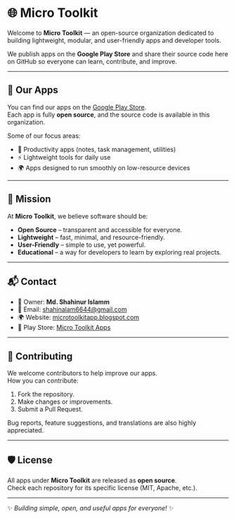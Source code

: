 # 🌐 Micro Toolkit

Welcome to **Micro Toolkit** — an open-source organization dedicated to building lightweight, modular, and user-friendly apps and developer tools.  

We publish apps on the **Google Play Store** and share their source code here on GitHub so everyone can learn, contribute, and improve.

---

## 📱 Our Apps
You can find our apps on the [Google Play Store](https://play.google.com/store/apps/dev?id=8575572347275464722).  
Each app is fully **open source**, and the source code is available in this organization.

Some of our focus areas:
- 📒 Productivity apps (notes, task management, utilities)  
- ⚡ Lightweight tools for daily use  
- 🌍 Apps designed to run smoothly on low-resource devices  

---

## 🚀 Mission
At **Micro Toolkit**, we believe software should be:
- **Open Source** – transparent and accessible for everyone.  
- **Lightweight** – fast, minimal, and resource-friendly.  
- **User-Friendly** – simple to use, yet powerful.  
- **Educational** – a way for developers to learn by exploring real projects.  

---

## 📬 Contact
- 👤 Owner: **Md. Shahinur Islamm**  
- 📧 Email: [shahinalam6644@gmail.com](mailto:shahinalam6644@gmail.com)  
- 🌍 Website: [microtoolkitapp.blogspot.com](https://microtoolkitapp.blogspot.com/)  
- 📱 Play Store: [Micro Toolkit Apps](https://play.google.com/store/apps/dev?id=8575572347275464722)  

---

## 🤝 Contributing
We welcome contributors to help improve our apps.  
How you can contribute:
1. Fork the repository.  
2. Make changes or improvements.  
3. Submit a Pull Request.  

Bug reports, feature suggestions, and translations are also highly appreciated.

---

## 🛡 License
All apps under **Micro Toolkit** are released as **open source**.  
Check each repository for its specific license (MIT, Apache, etc.).

---

✨ *Building simple, open, and useful apps for everyone!* ✨

